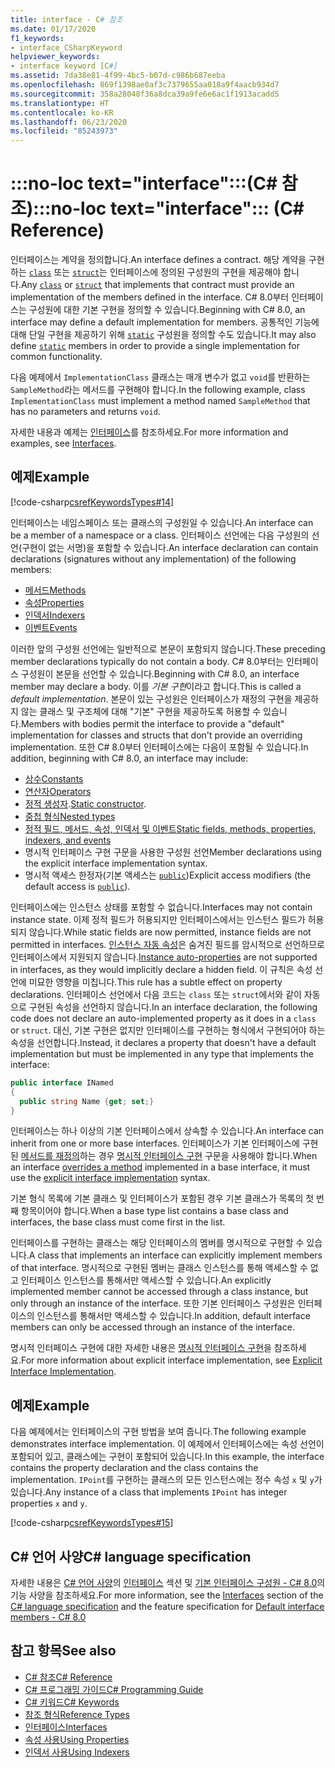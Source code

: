 ```yaml
---
title: interface - C# 참조
ms.date: 01/17/2020
f1_keywords:
- interface_CSharpKeyword
helpviewer_keywords:
- interface keyword [C#]
ms.assetid: 7da38e81-4f99-4bc5-b07d-c986b687eeba
ms.openlocfilehash: 869f1398ae0af3c7379655aa018a9f4aacb934d7
ms.sourcegitcommit: 358a28048f36a8dca39a9fe6e6ac1f1913acadd5
ms.translationtype: HT
ms.contentlocale: ko-KR
ms.lasthandoff: 06/23/2020
ms.locfileid: "85243973"
---
```

# <a name="no-loc-textinterface-c-reference"></a><span data-ttu-id="f6c81-102">:::no-loc text="interface":::(C# 참조)</span><span class="sxs-lookup"><span data-stu-id="f6c81-102">:::no-loc text="interface"::: (C# Reference)</span></span>

<span data-ttu-id="f6c81-103">인터페이스는 계약을 정의합니다.</span><span class="sxs-lookup"><span data-stu-id="f6c81-103">An interface defines a contract.</span></span> <span data-ttu-id="f6c81-104">해당 계약을 구현 하는 [`class`](class.md) 또는 [`struct`](../builtin-types/struct.md)는 인터페이스에 정의된 구성원의 구현을 제공해야 합니다.</span><span class="sxs-lookup"><span data-stu-id="f6c81-104">Any [`class`](class.md) or [`struct`](../builtin-types/struct.md) that implements that contract must provide an implementation of the members defined in the interface.</span></span> <span data-ttu-id="f6c81-105">C# 8.0부터 인터페이스는 구성원에 대한 기본 구현을 정의할 수 있습니다.</span><span class="sxs-lookup"><span data-stu-id="f6c81-105">Beginning with C# 8.0, an interface may define a default implementation for members.</span></span> <span data-ttu-id="f6c81-106">공통적인 기능에 대해 단일 구현을 제공하기 위해 [`static`](static.md) 구성원을 정의할 수도 있습니다.</span><span class="sxs-lookup"><span data-stu-id="f6c81-106">It may also define [`static`](static.md) members in order to provide a single implementation for common functionality.</span></span>

<span data-ttu-id="f6c81-107">다음 예제에서 `ImplementationClass` 클래스는 매개 변수가 없고 `void`를 반환하는 `SampleMethod`라는 메서드를 구현해야 합니다.</span><span class="sxs-lookup"><span data-stu-id="f6c81-107">In the following example, class `ImplementationClass` must implement a method named `SampleMethod` that has no parameters and returns `void`.</span></span>

<span data-ttu-id="f6c81-108">자세한 내용과 예제는 [인터페이스](../../programming-guide/interfaces/index.md)를 참조하세요.</span><span class="sxs-lookup"><span data-stu-id="f6c81-108">For more information and examples, see [Interfaces](../../programming-guide/interfaces/index.md).</span></span>

## <a name="example"></a><span data-ttu-id="f6c81-109">예제</span><span class="sxs-lookup"><span data-stu-id="f6c81-109">Example</span></span>

[!code-csharp[csrefKeywordsTypes#14](~/samples/snippets/csharp/VS_Snippets_VBCSharp/csrefKeywordsTypes/CS/keywordsTypes.cs#14)]

<span data-ttu-id="f6c81-110">인터페이스는 네임스페이스 또는 클래스의 구성원일 수 있습니다.</span><span class="sxs-lookup"><span data-stu-id="f6c81-110">An interface can be a member of a namespace or a class.</span></span> <span data-ttu-id="f6c81-111">인터페이스 선언에는 다음 구성원의 선언(구현이 없는 서명)을 포함할 수 있습니다.</span><span class="sxs-lookup"><span data-stu-id="f6c81-111">An interface declaration can contain declarations (signatures without any implementation) of the following members:</span></span>

- [<span data-ttu-id="f6c81-112">메서드</span><span class="sxs-lookup"><span data-stu-id="f6c81-112">Methods</span></span>](../../programming-guide/classes-and-structs/methods.md)
- [<span data-ttu-id="f6c81-113">속성</span><span class="sxs-lookup"><span data-stu-id="f6c81-113">Properties</span></span>](../../programming-guide/classes-and-structs/using-properties.md)
- [<span data-ttu-id="f6c81-114">인덱서</span><span class="sxs-lookup"><span data-stu-id="f6c81-114">Indexers</span></span>](../../programming-guide/indexers/using-indexers.md)
- [<span data-ttu-id="f6c81-115">이벤트</span><span class="sxs-lookup"><span data-stu-id="f6c81-115">Events</span></span>](event.md)

<span data-ttu-id="f6c81-116">이러한 앞의 구성원 선언에는 일반적으로 본문이 포함되지 않습니다.</span><span class="sxs-lookup"><span data-stu-id="f6c81-116">These preceding member declarations typically do not contain a body.</span></span> <span data-ttu-id="f6c81-117">C# 8.0부터는 인터페이스 구성원이 본문을 선언할 수 있습니다.</span><span class="sxs-lookup"><span data-stu-id="f6c81-117">Beginning with C# 8.0, an interface member may declare a body.</span></span> <span data-ttu-id="f6c81-118">이를 *기본 구현*이라고 합니다.</span><span class="sxs-lookup"><span data-stu-id="f6c81-118">This is called a *default implementation*.</span></span> <span data-ttu-id="f6c81-119">본문이 있는 구성원은 인터페이스가 재정의 구현을 제공하지 않는 클래스 및 구조체에 대해 "기본" 구현을 제공하도록 허용할 수 있습니다.</span><span class="sxs-lookup"><span data-stu-id="f6c81-119">Members with bodies permit the interface to provide a "default" implementation for classes and structs that don't provide an overriding implementation.</span></span> <span data-ttu-id="f6c81-120">또한 C# 8.0부터 인터페이스에는 다음이 포함될 수 있습니다.</span><span class="sxs-lookup"><span data-stu-id="f6c81-120">In addition, beginning with C# 8.0, an interface may include:</span></span>

- [<span data-ttu-id="f6c81-121">상수</span><span class="sxs-lookup"><span data-stu-id="f6c81-121">Constants</span></span>](const.md)
- [<span data-ttu-id="f6c81-122">연산자</span><span class="sxs-lookup"><span data-stu-id="f6c81-122">Operators</span></span>](../operators/operator-overloading.md)
- <span data-ttu-id="f6c81-123">[정적 생성자](../../programming-guide/classes-and-structs/constructors.md#static-constructors).</span><span class="sxs-lookup"><span data-stu-id="f6c81-123">[Static constructor](../../programming-guide/classes-and-structs/constructors.md#static-constructors).</span></span>
- [<span data-ttu-id="f6c81-124">중첩 형식</span><span class="sxs-lookup"><span data-stu-id="f6c81-124">Nested types</span></span>](../../programming-guide/classes-and-structs/nested-types.md)
- [<span data-ttu-id="f6c81-125">정적 필드, 메서드, 속성, 인덱서 및 이벤트</span><span class="sxs-lookup"><span data-stu-id="f6c81-125">Static fields, methods, properties, indexers, and events</span></span>](static.md)
- <span data-ttu-id="f6c81-126">명시적 인터페이스 구현 구문을 사용한 구성원 선언</span><span class="sxs-lookup"><span data-stu-id="f6c81-126">Member declarations using the explicit interface implementation syntax.</span></span>
- <span data-ttu-id="f6c81-127">명시적 액세스 한정자(기본 액세스는 [`public`](access-modifiers.md))</span><span class="sxs-lookup"><span data-stu-id="f6c81-127">Explicit access modifiers (the default access is [`public`](access-modifiers.md)).</span></span>

<span data-ttu-id="f6c81-128">인터페이스에는 인스턴스 상태를 포함할 수 없습니다.</span><span class="sxs-lookup"><span data-stu-id="f6c81-128">Interfaces may not contain instance state.</span></span> <span data-ttu-id="f6c81-129">이제 정적 필드가 허용되지만 인터페이스에서는 인스턴스 필드가 허용되지 않습니다.</span><span class="sxs-lookup"><span data-stu-id="f6c81-129">While static fields are now permitted, instance fields are not permitted in interfaces.</span></span> <span data-ttu-id="f6c81-130">[인스턴스 자동 속성](../../programming-guide/classes-and-structs/auto-implemented-properties.md)은 숨겨진 필드를 암시적으로 선언하므로 인터페이스에서 지원되지 않습니다.</span><span class="sxs-lookup"><span data-stu-id="f6c81-130">[Instance auto-properties](../../programming-guide/classes-and-structs/auto-implemented-properties.md) are not supported in interfaces, as they would implicitly declare a hidden field.</span></span> <span data-ttu-id="f6c81-131">이 규칙은 속성 선언에 미묘한 영향을 미칩니다.</span><span class="sxs-lookup"><span data-stu-id="f6c81-131">This rule has a subtle effect on property declarations.</span></span> <span data-ttu-id="f6c81-132">인터페이스 선언에서 다음 코드는 `class` 또는 `struct`에서와 같이 자동으로 구현된 속성을 선언하지 않습니다.</span><span class="sxs-lookup"><span data-stu-id="f6c81-132">In an interface declaration, the following code does not declare an auto-implemented property as it does in a `class` or `struct`.</span></span> <span data-ttu-id="f6c81-133">대신, 기본 구현은 없지만 인터페이스를 구현하는 형식에서 구현되어야 하는 속성을 선언합니다.</span><span class="sxs-lookup"><span data-stu-id="f6c81-133">Instead, it declares a property that doesn't have a default implementation but must be implemented in any type that implements the interface:</span></span>

```csharp
public interface INamed
{
  public string Name {get; set;}
}
```

<span data-ttu-id="f6c81-134">인터페이스는 하나 이상의 기본 인터페이스에서 상속할 수 있습니다.</span><span class="sxs-lookup"><span data-stu-id="f6c81-134">An interface can inherit from one or more base interfaces.</span></span> <span data-ttu-id="f6c81-135">인터페이스가 기본 인터페이스에 구현된 [메서드를 재정의](override.md)하는 경우 [명시적 인터페이스 구현](../../programming-guide/interfaces/explicit-interface-implementation.md) 구문을 사용해야 합니다.</span><span class="sxs-lookup"><span data-stu-id="f6c81-135">When an interface [overrides a method](override.md) implemented in a base interface, it must use the [explicit interface implementation](../../programming-guide/interfaces/explicit-interface-implementation.md) syntax.</span></span>

<span data-ttu-id="f6c81-136">기본 형식 목록에 기본 클래스 및 인터페이스가 포함된 경우 기본 클래스가 목록의 첫 번째 항목이어야 합니다.</span><span class="sxs-lookup"><span data-stu-id="f6c81-136">When a base type list contains a base class and interfaces, the base class must come first in the list.</span></span>

<span data-ttu-id="f6c81-137">인터페이스를 구현하는 클래스는 해당 인터페이스의 멤버를 명시적으로 구현할 수 있습니다.</span><span class="sxs-lookup"><span data-stu-id="f6c81-137">A class that implements an interface can explicitly implement members of that interface.</span></span> <span data-ttu-id="f6c81-138">명시적으로 구현된 멤버는 클래스 인스턴스를 통해 액세스할 수 없고 인터페이스 인스턴스를 통해서만 액세스할 수 있습니다.</span><span class="sxs-lookup"><span data-stu-id="f6c81-138">An explicitly implemented member cannot be accessed through a class instance, but only through an instance of the interface.</span></span> <span data-ttu-id="f6c81-139">또한 기본 인터페이스 구성원은 인터페이스의 인스턴스를 통해서만 액세스할 수 있습니다.</span><span class="sxs-lookup"><span data-stu-id="f6c81-139">In addition, default interface members can only be accessed through an instance of the interface.</span></span>

<span data-ttu-id="f6c81-140">명시적 인터페이스 구현에 대한 자세한 내용은 [명시적 인터페이스 구현](../../programming-guide/interfaces/explicit-interface-implementation.md)을 참조하세요.</span><span class="sxs-lookup"><span data-stu-id="f6c81-140">For more information about explicit interface implementation, see [Explicit Interface Implementation](../../programming-guide/interfaces/explicit-interface-implementation.md).</span></span>

## <a name="example"></a><span data-ttu-id="f6c81-141">예제</span><span class="sxs-lookup"><span data-stu-id="f6c81-141">Example</span></span>

<span data-ttu-id="f6c81-142">다음 예제에서는 인터페이스의 구현 방법을 보여 줍니다.</span><span class="sxs-lookup"><span data-stu-id="f6c81-142">The following example demonstrates interface implementation.</span></span> <span data-ttu-id="f6c81-143">이 예제에서 인터페이스에는 속성 선언이 포함되어 있고, 클래스에는 구현이 포함되어 있습니다.</span><span class="sxs-lookup"><span data-stu-id="f6c81-143">In this example, the interface contains the property declaration and the class contains the implementation.</span></span> <span data-ttu-id="f6c81-144">`IPoint`를 구현하는 클래스의 모든 인스턴스에는 정수 속성 `x` 및 `y`가 있습니다.</span><span class="sxs-lookup"><span data-stu-id="f6c81-144">Any instance of a class that implements `IPoint` has integer properties `x` and `y`.</span></span>

[!code-csharp[csrefKeywordsTypes#15](~/samples/snippets/csharp/VS_Snippets_VBCSharp/csrefKeywordsTypes/CS/keywordsTypes.cs#15)]

## <a name="c-language-specification"></a><span data-ttu-id="f6c81-145">C# 언어 사양</span><span class="sxs-lookup"><span data-stu-id="f6c81-145">C# language specification</span></span>

<span data-ttu-id="f6c81-146">자세한 내용은 [C# 언어 사양](~/_csharplang/spec/introduction.md)의 [인터페이스](~/_csharplang/spec/interfaces.md) 섹션 및 [기본 인터페이스 구성원 - C# 8.0](~/_csharplang/proposals/csharp-8.0/default-interface-methods.md)의 기능 사양을 참조하세요.</span><span class="sxs-lookup"><span data-stu-id="f6c81-146">For more information, see the [Interfaces](~/_csharplang/spec/interfaces.md) section of the [C# language specification](~/_csharplang/spec/introduction.md) and the feature specification for [Default interface members - C# 8.0](~/_csharplang/proposals/csharp-8.0/default-interface-methods.md)</span></span>

## <a name="see-also"></a><span data-ttu-id="f6c81-147">참고 항목</span><span class="sxs-lookup"><span data-stu-id="f6c81-147">See also</span></span>

- [<span data-ttu-id="f6c81-148">C# 참조</span><span class="sxs-lookup"><span data-stu-id="f6c81-148">C# Reference</span></span>](../index.md)
- [<span data-ttu-id="f6c81-149">C# 프로그래밍 가이드</span><span class="sxs-lookup"><span data-stu-id="f6c81-149">C# Programming Guide</span></span>](../../programming-guide/index.md)
- [<span data-ttu-id="f6c81-150">C# 키워드</span><span class="sxs-lookup"><span data-stu-id="f6c81-150">C# Keywords</span></span>](index.md)
- [<span data-ttu-id="f6c81-151">참조 형식</span><span class="sxs-lookup"><span data-stu-id="f6c81-151">Reference Types</span></span>](reference-types.md)
- [<span data-ttu-id="f6c81-152">인터페이스</span><span class="sxs-lookup"><span data-stu-id="f6c81-152">Interfaces</span></span>](../../programming-guide/interfaces/index.md)
- [<span data-ttu-id="f6c81-153">속성 사용</span><span class="sxs-lookup"><span data-stu-id="f6c81-153">Using Properties</span></span>](../../programming-guide/classes-and-structs/using-properties.md)
- [<span data-ttu-id="f6c81-154">인덱서 사용</span><span class="sxs-lookup"><span data-stu-id="f6c81-154">Using Indexers</span></span>](../../programming-guide/indexers/using-indexers.md)
